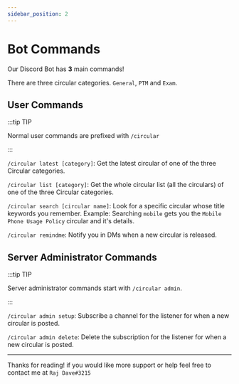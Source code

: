 ```yaml
---
sidebar_position: 2
---
```


# Bot Commands 
Our Discord Bot has **3** main commands!

There are three circular categories. `General`, `PTM` and `Exam`. 

## User Commands

:::tip TIP

Normal user commands are prefixed with `/circular`

:::

`/circular latest [category]`: Get the latest circular of one of the three Circular categories.

`/circular list [category]`: Get the whole circular list (all the circulars) of one of the three Circular categories.

`/circular search [circular name]`: Look for a specific circular whose title keywords you remember. Example: Searching `mobile` gets you the `Mobile Phone Usage Policy` circular and it's details.

`/circular remindme`: Notify you in DMs when a new circular is released.

## Server Administrator Commands

:::tip TIP

Server administrator commands start with `/circular admin`.

:::

`/circular admin setup`: Subscribe a channel for the listener for when a new circular is posted.

`/circular admin delete`: Delete the subscription for the listener for when a new circular is posted.

-----
Thanks for reading! if you would like more support or help feel free to contact me at `Raj Dave#3215`